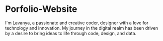 # Porfolio-Website
I'm Lavanya, a passionate and creative coder, designer with a love for technology and innovation. My journey in the digital realm has been driven by a desire to bring ideas to life through code, design, and data. 
